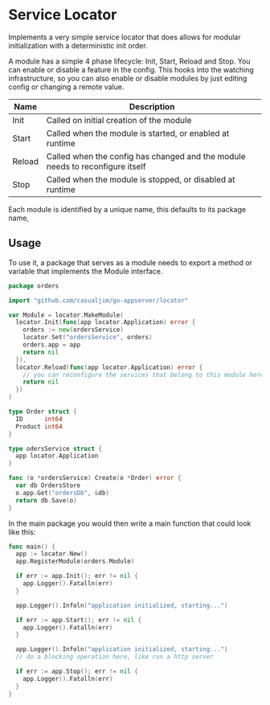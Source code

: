 # Service Locator

Implements a very simple service locator that does allows for modular initialization with a deterministic init order.

A module has a simple 4 phase lifecycle: Init, Start, Reload and Stop. You can enable or disable a feature in the config.
This hooks into the watching infrastructure, so you can also enable or disable modules by just editing config or changing a remote value.

Name | Description
-----|------------
Init | Called on initial creation of the module
Start | Called when the module is started, or enabled at runtime
Reload | Called when the config has changed and the module needs to reconfigure itself
Stop | Called when the module is stopped, or disabled at runtime

Each module is identified by a unique name, this defaults to its package name,

## Usage

To use it, a package that serves as a module needs to export a method or variable that implements the Module interface.

```go
package orders

import "github.com/casualjim/go-appserver/locator"

var Module = locator.MakeModule(
  locator.Init(func(app locator.Application) error {
    orders := new(ordersService)
    locator.Set("ordersService", orders)
    orders.app = app
    return nil
  }),
  locator.Reload(func(app locator.Application) error {
    // you can reconfigure the services that belong to this module here
    return nil
  })
)

type Order struct {
  ID      int64
  Product int64
}

type odersService struct {
  app locator.Application
}

func (o *ordersService) Create(o *Order) error {
  var db OrdersStore
  o.app.Get("ordersDb", &db)
  return db.Save(o)
}
```

In the main package you would then write a main function that could look like this:

```go
func main() {
  app := locator.New()
  app.RegisterModule(orders.Module)

  if err := app.Init(); err != nil {
    app.Logger().Fatalln(err)
  }

  app.Logger().Infoln("application initialized, starting...")

  if err := app.Start(); err != nil {
    app.Logger().Fatalln(err)
  }

  app.Logger().Infoln("application initialized, starting...")
  // do a blocking operation here, like run a http server

  if err := app.Stop(); err != nil {
    app.Logger().Fatalln(err)
  }
}
```
